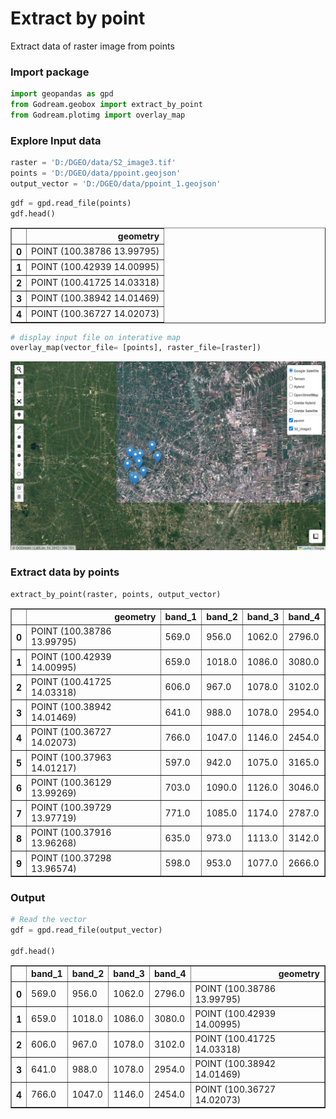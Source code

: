 # Extract by point

Extract data of raster image from points

### Import package


```python
import geopandas as gpd
from Godream.geobox import extract_by_point
from Godream.plotimg import overlay_map
```

### Explore Input data


```python
raster = 'D:/DGEO/data/S2_image3.tif'
points = 'D:/DGEO/data/ppoint.geojson'
output_vector = 'D:/DGEO/data/ppoint_1.geojson'
```


```python
gdf = gpd.read_file(points)
gdf.head()
```




<div>
<style scoped>
    .dataframe tbody tr th:only-of-type {
        vertical-align: middle;
    }

    .dataframe tbody tr th {
        vertical-align: top;
    }

    .dataframe thead th {
        text-align: right;
    }
</style>
<table border="1" class="dataframe">
  <thead>
    <tr style="text-align: right;">
      <th></th>
      <th>geometry</th>
    </tr>
  </thead>
  <tbody>
    <tr>
      <th>0</th>
      <td>POINT (100.38786 13.99795)</td>
    </tr>
    <tr>
      <th>1</th>
      <td>POINT (100.42939 14.00995)</td>
    </tr>
    <tr>
      <th>2</th>
      <td>POINT (100.41725 14.03318)</td>
    </tr>
    <tr>
      <th>3</th>
      <td>POINT (100.38942 14.01469)</td>
    </tr>
    <tr>
      <th>4</th>
      <td>POINT (100.36727 14.02073)</td>
    </tr>
  </tbody>
</table>
</div>




```python
# display input file on interative map
overlay_map(vector_file= [points], raster_file=[raster])
```

![123](img/extractpoint1.png)




### Extract data by points


```python
extract_by_point(raster, points, output_vector)

```




<div>
<style scoped>
    .dataframe tbody tr th:only-of-type {
        vertical-align: middle;
    }

    .dataframe tbody tr th {
        vertical-align: top;
    }

    .dataframe thead th {
        text-align: right;
    }
</style>
<table border="1" class="dataframe">
  <thead>
    <tr style="text-align: right;">
      <th></th>
      <th>geometry</th>
      <th>band_1</th>
      <th>band_2</th>
      <th>band_3</th>
      <th>band_4</th>
    </tr>
  </thead>
  <tbody>
    <tr>
      <th>0</th>
      <td>POINT (100.38786 13.99795)</td>
      <td>569.0</td>
      <td>956.0</td>
      <td>1062.0</td>
      <td>2796.0</td>
    </tr>
    <tr>
      <th>1</th>
      <td>POINT (100.42939 14.00995)</td>
      <td>659.0</td>
      <td>1018.0</td>
      <td>1086.0</td>
      <td>3080.0</td>
    </tr>
    <tr>
      <th>2</th>
      <td>POINT (100.41725 14.03318)</td>
      <td>606.0</td>
      <td>967.0</td>
      <td>1078.0</td>
      <td>3102.0</td>
    </tr>
    <tr>
      <th>3</th>
      <td>POINT (100.38942 14.01469)</td>
      <td>641.0</td>
      <td>988.0</td>
      <td>1078.0</td>
      <td>2954.0</td>
    </tr>
    <tr>
      <th>4</th>
      <td>POINT (100.36727 14.02073)</td>
      <td>766.0</td>
      <td>1047.0</td>
      <td>1146.0</td>
      <td>2454.0</td>
    </tr>
    <tr>
      <th>5</th>
      <td>POINT (100.37963 14.01217)</td>
      <td>597.0</td>
      <td>942.0</td>
      <td>1075.0</td>
      <td>3165.0</td>
    </tr>
    <tr>
      <th>6</th>
      <td>POINT (100.36129 13.99269)</td>
      <td>703.0</td>
      <td>1090.0</td>
      <td>1126.0</td>
      <td>3046.0</td>
    </tr>
    <tr>
      <th>7</th>
      <td>POINT (100.39729 13.97719)</td>
      <td>771.0</td>
      <td>1085.0</td>
      <td>1174.0</td>
      <td>2787.0</td>
    </tr>
    <tr>
      <th>8</th>
      <td>POINT (100.37916 13.96268)</td>
      <td>635.0</td>
      <td>973.0</td>
      <td>1113.0</td>
      <td>3142.0</td>
    </tr>
    <tr>
      <th>9</th>
      <td>POINT (100.37298 13.96574)</td>
      <td>598.0</td>
      <td>953.0</td>
      <td>1077.0</td>
      <td>2666.0</td>
    </tr>
  </tbody>
</table>
</div>



### Output


```python
# Read the vector 
gdf = gpd.read_file(output_vector)

gdf.head()
```




<div>
<style scoped>
    .dataframe tbody tr th:only-of-type {
        vertical-align: middle;
    }

    .dataframe tbody tr th {
        vertical-align: top;
    }

    .dataframe thead th {
        text-align: right;
    }
</style>
<table border="1" class="dataframe">
  <thead>
    <tr style="text-align: right;">
      <th></th>
      <th>band_1</th>
      <th>band_2</th>
      <th>band_3</th>
      <th>band_4</th>
      <th>geometry</th>
    </tr>
  </thead>
  <tbody>
    <tr>
      <th>0</th>
      <td>569.0</td>
      <td>956.0</td>
      <td>1062.0</td>
      <td>2796.0</td>
      <td>POINT (100.38786 13.99795)</td>
    </tr>
    <tr>
      <th>1</th>
      <td>659.0</td>
      <td>1018.0</td>
      <td>1086.0</td>
      <td>3080.0</td>
      <td>POINT (100.42939 14.00995)</td>
    </tr>
    <tr>
      <th>2</th>
      <td>606.0</td>
      <td>967.0</td>
      <td>1078.0</td>
      <td>3102.0</td>
      <td>POINT (100.41725 14.03318)</td>
    </tr>
    <tr>
      <th>3</th>
      <td>641.0</td>
      <td>988.0</td>
      <td>1078.0</td>
      <td>2954.0</td>
      <td>POINT (100.38942 14.01469)</td>
    </tr>
    <tr>
      <th>4</th>
      <td>766.0</td>
      <td>1047.0</td>
      <td>1146.0</td>
      <td>2454.0</td>
      <td>POINT (100.36727 14.02073)</td>
    </tr>
  </tbody>
</table>
</div>





